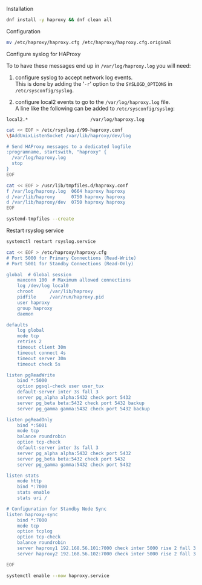 Installation  
```bash
dnf install -y haproxy && dnf clean all
```
  
Configuration
```bash
mv /etc/haproxy/haproxy.cfg /etc/haproxy/haproxy.cfg.original
```

Configure syslog for HAProxy

To to have these messages end up in `/var/log/haproxy.log` you will need:  
  
1) configure syslog to accept network log events.  
   This is done by adding the '`-r`' option to the `SYSLOGD_OPTIONS` in `/etc/sysconfig/syslog`.  
  
2) configure local2 events to go to the `/var/log/haproxy.log` file.  
A line like the following can be added to `/etc/sysconfig/syslog`: 

```
local2.*                       /var/log/haproxy.log
```
   
```bash
cat << EOF > /etc/rsyslog.d/99-haproxy.conf
\$AddUnixListenSocket /var/lib/haproxy/dev/log

# Send HAProxy messages to a dedicated logfile
:programname, startswith, "haproxy" {
  /var/log/haproxy.log
  stop
}
EOF
```
  
```bash
cat << EOF > /usr/lib/tmpfiles.d/haproxy.conf
f /var/log/haproxy.log  0664 haproxy haproxy
d /var/lib/haproxy      0750 haproxy haproxy
d /var/lib/haproxy/dev  0750 haproxy haproxy
EOF
```  
  
```bash
systemd-tmpfiles --create
```  
  
Restart rsyslog service  
```bash
systemctl restart rsyslog.service
```

```bash
cat << EOF > /etc/haproxy/haproxy.cfg
# Port 5000 for Primary Connections (Read-Write)
# Port 5001 for Standby Connections (Read-Only)

global  # Global session
    maxconn 100  # Maximum allowed connections
    log /dev/log local0
    chroot      /var/lib/haproxy
    pidfile     /var/run/haproxy.pid
    user haproxy
    group haproxy
    daemon

defaults
    log global
    mode tcp
    retries 2
    timeout client 30m
    timeout connect 4s
    timeout server 30m
    timeout check 5s

listen pgReadWrite 
    bind *:5000
    option pgsql-check user user_tux
    default-server inter 3s fall 3
    server pg_alpha alpha:5432 check port 5432
    server pg_beta beta:5432 check port 5432 backup
    server pg_gamma gamma:5432 check port 5432 backup

listen pgReadOnly
    bind *:5001
    mode tcp
    balance roundrobin
    option tcp-check
    default-server inter 3s fall 3
    server pg_alpha alpha:5432 check port 5432
    server pg_beta beta:5432 check port 5432
    server pg_gamma gamma:5432 check port 5432

listen stats
    mode http
    bind *:7000
    stats enable
    stats uri /

# Configuration for Standby Node Sync
listen haproxy-sync
    bind *:7000
    mode tcp
    option tcplog
    option tcp-check
    balance roundrobin
    server haproxy1 192.168.56.101:7000 check inter 5000 rise 2 fall 3
    server haproxy2 192.168.56.102:7000 check inter 5000 rise 2 fall 3

EOF
```
  
```bash
systemctl enable --now haproxy.service
```
